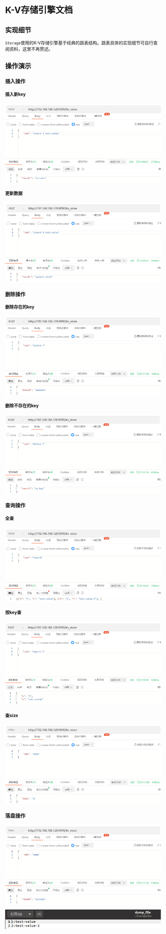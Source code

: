 # K-V存储引擎文档

## 实现细节

`Storage`使用的K-V存储引擎基于经典的跳表结构。跳表具体的实现细节可自行查阅资料，这里不再赘述。

## 操作演示

### 插入操作

#### 插入新key

![](../images/insert插入.png)

#### 更新数据

![](../images/insert更新.png)

### 删除操作

#### 删除存在的key

![](../images/delete存在key.png)

#### 删除不存在的key

![](../images/delete不存在key.png)

### 查询操作

#### 全查

![](../images/search全查.png)

#### 按key查

![](../images/search按key查.png)

#### 查size

![](../images/size.png)

### 落盘操作

![](../images/dump.png)

![](../images/dump_file.png)